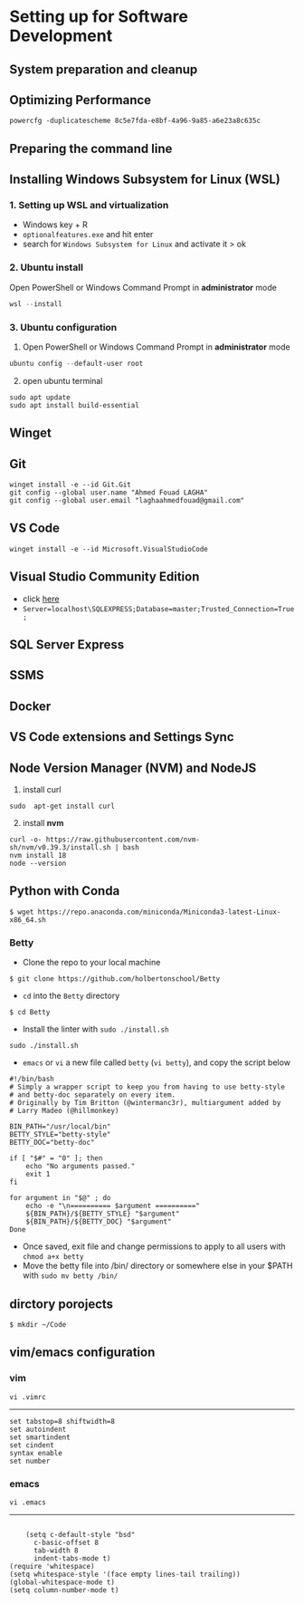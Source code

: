 # Setting up for Software Development
## System preparation and cleanup
## Optimizing Performance
```
powercfg -duplicatescheme 8c5e7fda-e8bf-4a96-9a85-a6e23a8c635c
```
## Preparing the command line
## Installing Windows Subsystem for Linux (WSL)
### 1. Setting up WSL and virtualization
- Windows key + R
- `optionalfeatures.exe` and hit enter
- search for `Windows Subsystem for Linux` and activate it > ok
### 2. Ubuntu install
Open PowerShell or Windows Command Prompt in **administrator** mode
```powershell
wsl --install
```
### 3. Ubuntu configuration
1. Open PowerShell or Windows Command Prompt in **administrator** mode
```powershell
ubuntu config --default-user root
```
2. open ubuntu terminal
```
sudo apt update
sudo apt install build-essential
```
## Winget
## Git
```
winget install -e --id Git.Git
git config --global user.name "Ahmed Fouad LAGHA"
git config --global user.email "laghaahmedfouad@gmail.com"
```
## VS Code
```
winget install -e --id Microsoft.VisualStudioCode
```
## Visual Studio Community Edition 
- click [here](https://www.microsoft.com/en-us/download/details.aspx?id=104781)
- `Server=localhost\SQLEXPRESS;Database=master;Trusted_Connection=True;`
## SQL Server Express
## SSMS
## Docker
## VS Code extensions and Settings Sync
## Node Version Manager (NVM) and NodeJS
1. install curl
```
sudo  apt-get install curl
```
2. install **nvm**
```
curl -o- https://raw.githubusercontent.com/nvm-sh/nvm/v0.39.3/install.sh | bash
nvm install 18
node --version
```
## Python with Conda 
```
$ wget https://repo.anaconda.com/miniconda/Miniconda3-latest-Linux-x86_64.sh
```
### Betty
- Clone the repo to your local machine
```
$ git clone https://github.com/holbertonschool/Betty
```
- `cd` into the `Betty` directory
```
$ cd Betty
```
- Install the linter with `sudo ./install.sh`
```
sudo ./install.sh
```
- `emacs` or `vi` a new file called `betty` (```vi betty```), and copy the script below 
```
#!/bin/bash
# Simply a wrapper script to keep you from having to use betty-style
# and betty-doc separately on every item.
# Originally by Tim Britton (@wintermanc3r), multiargument added by
# Larry Madeo (@hillmonkey)

BIN_PATH="/usr/local/bin"
BETTY_STYLE="betty-style"
BETTY_DOC="betty-doc"

if [ "$#" = "0" ]; then
    echo "No arguments passed."
    exit 1
fi

for argument in "$@" ; do
    echo -e "\n========== $argument =========="
    ${BIN_PATH}/${BETTY_STYLE} "$argument"
    ${BIN_PATH}/${BETTY_DOC} "$argument"
Done
```
- Once saved, exit file and change permissions to apply to all users with `chmod a+x betty`
- Move the betty file into /bin/ directory or somewhere else in your $PATH with `sudo mv betty /bin/`

## dirctory porojects
```
$ mkdir ~/Code
```
## vim/emacs configuration
### vim
```
vi .vimrc
```
----
```
set tabstop=8 shiftwidth=8
set autoindent
set smartindent
set cindent
syntax enable
set number
```
### emacs
```
vi .emacs
```
----
```

	(setq c-default-style "bsd"
      c-basic-offset 8
      tab-width 8
      indent-tabs-mode t)
(require 'whitespace)
(setq whitespace-style '(face empty lines-tail trailing))
(global-whitespace-mode t)
(setq column-number-mode t)
```
